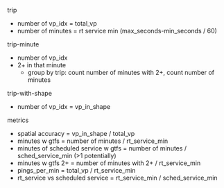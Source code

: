 trip
* number of vp_idx = total_vp
* number of minutes = rt service min (max_seconds-min_seconds / 60)

trip-minute
* number of vp_idx
* 2+ in that minute
   * group by trip: count number of minutes with 2+, count number of minutes
   

trip-with-shape
* number of vp_idx = vp_in_shape


metrics
* spatial accuracy = vp_in_shape / total_vp
* minutes w gtfs = number of minutes / rt_service_min
* minutes of scheduled service w gtfs = number of minutes / sched_service_min (>1 potentially)
* minutes w gtfs 2+ = number of minutes with 2+ / rt_service_min
* pings_per_min = total_vp / rt_service_min
* rt_service vs scheduled service = rt_service_min / sched_service_min
